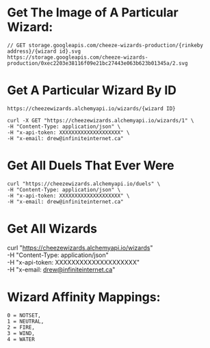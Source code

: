 # Get The Image of A Particular Wizard:
```
// GET storage.googleapis.com/cheeze-wizards-production/{rinkeby address}/{wizard id}.svg
https://storage.googleapis.com/cheeze-wizards-production/0xec2203e38116f09e21bc27443e063b623b01345a/2.svg
```

# Get A Particular Wizard By ID
`https://cheezewizards.alchemyapi.io/wizards/{wizard ID}`

```
curl -X GET "https://cheezewizards.alchemyapi.io/wizards/1" \
-H "Content-Type: application/json" \
-H "x-api-token: XXXXXXXXXXXXXXXXXXXX" \
-H "x-email: drew@infiniteinternet.ca"
```

# Get All Duels That Ever Were
```
curl "https://cheezewizards.alchemyapi.io/duels" \
-H "Content-Type: application/json" \
-H "x-api-token: XXXXXXXXXXXXXXXXXXXX" \
-H "x-email: drew@infiniteinternet.ca"
```
# Get All Wizards
curl "https://cheezewizards.alchemyapi.io/wizards" \
-H "Content-Type: application/json" \
-H "x-api-token: XXXXXXXXXXXXXXXXXXXX" \
-H "x-email: drew@infiniteinternet.ca"

# Wizard Affinity Mappings: 
```
0 = NOTSET, 
1 = NEUTRAL, 
2 = FIRE, 
3 = WIND, 
4 = WATER
```